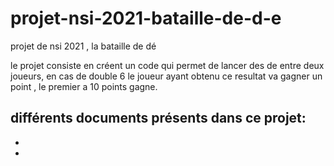 # projet-nsi-2021-bataille-de-d-e
projet de nsi 2021 , la bataille  de dé 

le projet consiste en créent un code qui permet de lancer des de entre deux joueurs, en cas de double 6 le joueur ayant obtenu ce resultat va gagner un point ,  le premier a 10 points gagne.

différents documents présents dans ce projet:
-
-
-
